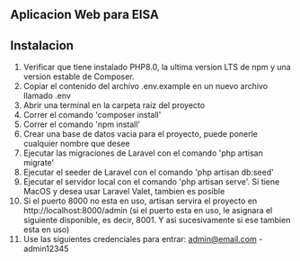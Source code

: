## Aplicacion Web para EISA

## Instalacion

1. Verificar que tiene instalado PHP8.0, la ultima version LTS de npm y una version estable de Composer.
2. Copiar el contenido del archivo .env.example en un nuevo archivo llamado .env
3. Abrir una terminal en la carpeta raiz del proyecto
4. Correr el comando 'composer install'
5. Correr el comando 'npm install'
6. Crear una base de datos vacia para el proyecto, puede ponerle cualquier nombre que desee
7. Ejecutar las migraciones de Laravel con el comando 'php artisan migrate'
8. Ejecutar el seeder de Laravel con el comando 'php artisan db:seed'
9. Ejecutar el servidor local con el comando 'php artisan serve'. Si tiene MacOS y desea usar Laravel Valet, tambien es posible
10. Si el puerto 8000 no esta en uso, artisan servira el proyecto en http://localhost:8000/admin (si el puerto esta en uso, le asignara el siguiente disponible, es decir, 8001. Y asi sucesivamente si ese tambien esta en uso)
11. Use las siguientes credenciales para entrar: admin@email.com - admin12345
